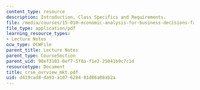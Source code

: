 ```yaml
---
content_type: resource
description: Introduction, Class Specifics and Requirements.
file: /media/courses/15-010-economic-analysis-for-business-decisions-fall-2004/d419cad8da93a107628481d86a08ab2a_crse_ovrview_mkt.pdf
file_type: application/pdf
learning_resource_types:
- Lecture Notes
ocw_type: OCWFile
parent_title: Lecture Notes
parent_type: CourseSection
parent_uid: 98ef3101-0ef7-5f0a-f1e2-25041b9c7c1d
resourcetype: Document
title: crse_ovrview_mkt.pdf
uid: d419cad8-da93-a107-6284-81d86a08ab2a
---
```

